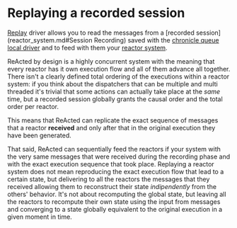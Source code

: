 # Replaying a recorded session

[Replay](channel_drivers/replay/replay_main.md) driver allows you to read the messages from a [recorded session](reactor_system.md#Session Recording)
saved with the [chronicle queue](channel_drivers/cq/cq_main.md) [local driver](channel_drivers/README.md) and to feed with them your [reactor system](reactor_system.md).

ReActed by design is a highly concurrent system with the meaning that every reactor has it own execution flow and all of them
advance all together. There isn't a clearly defined total ordering of the executions within a reactor system: if you
think about the dispatchers that can be multiple and multi threaded it's trivial that some actions can actually take place
at the *same* time, but a recorded session globally grants the causal order and the total order per reactor.

This means that ReActed can replicate the exact sequence of messages that a reactor **received** and only after that in
the original execution they have been generated. 

That said, ReActed can sequentially feed the reactors if your system with the very same messages that were received
during the recording phase and with the exact execution sequence that took place. Replaying a reactor system does not mean
reproducing the exact execution flow that lead to a certain state, but delivering to all the reactors the messages that they
received allowing them to reconstruct their state *indipendently* from the others' behavior. 
It's not about recomputing the global state, but leaving all the reactors to recompute their own state using the input
from messages and converging to a state globally equivalent to the original execution in a given moment in time.
  